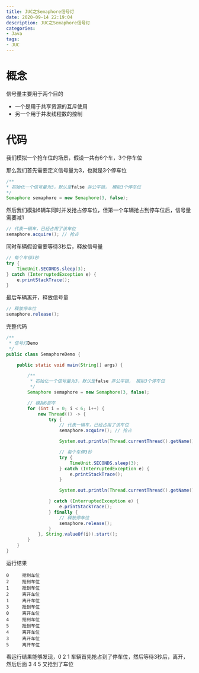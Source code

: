 ```yaml
---
title: JUC之Semaphore信号灯
date: 2020-09-14 22:19:04
description: JUC之Semaphore信号灯
categories:
- Java
tags:
- JUC
---
```

#   概念
信号量主要用于两个目的

+   一个是用于共享资源的互斥使用
+   另一个用于并发线程数的控制


#   代码
我们模拟一个抢车位的场景，假设一共有6个车，3个停车位

那么我们首先需要定义信号量为3，也就是3个停车位
```JAVA
/**
* 初始化一个信号量为3，默认是false 非公平锁， 模拟3个停车位
*/
Semaphore semaphore = new Semaphore(3, false);
```
然后我们模拟6辆车同时并发抢占停车位，但第一个车辆抢占到停车位后，信号量需要减1

```JAVA
// 代表一辆车，已经占用了该车位
semaphore.acquire(); // 抢占
```

同时车辆假设需要等待3秒后，释放信号量
```JAVA
// 每个车停3秒
try {
    TimeUnit.SECONDS.sleep(3);
} catch (InterruptedException e) {
    e.printStackTrace();
}
```

最后车辆离开，释放信号量

```JAVA
// 释放停车位
semaphore.release();
```

完整代码

```JAVA
/**
 * 信号灯Demo
 */
public class SemaphoreDemo {

    public static void main(String[] args) {

        /**
         * 初始化一个信号量为3，默认是false 非公平锁， 模拟3个停车位
         */
        Semaphore semaphore = new Semaphore(3, false);

        // 模拟6部车
        for (int i = 0; i < 6; i++) {
            new Thread(() -> {
                try {
                    // 代表一辆车，已经占用了该车位
                    semaphore.acquire(); // 抢占

                    System.out.println(Thread.currentThread().getName() + "\t 抢到车位");

                    // 每个车停3秒
                    try {
                        TimeUnit.SECONDS.sleep(3);
                    } catch (InterruptedException e) {
                        e.printStackTrace();
                    }

                    System.out.println(Thread.currentThread().getName() + "\t 离开车位");

                } catch (InterruptedException e) {
                    e.printStackTrace();
                } finally {
                    // 释放停车位
                    semaphore.release();
                }
            }, String.valueOf(i)).start();
        }
    }
}
```
运行结果
```
0     抢到车位
2     抢到车位
1     抢到车位
2     离开车位
1     离开车位
3     抢到车位
0     离开车位
4     抢到车位
5     抢到车位
4     离开车位
3     离开车位
5     离开车位
```
看运行结果能够发现，0 2 1 车辆首先抢占到了停车位，然后等待3秒后，离开，然后后面 3 4 5 又抢到了车位
